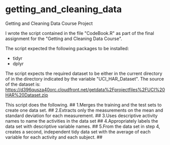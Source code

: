 # getting_and_cleaning_data
Getting and Cleaning Data Course Project

I wrote the script contained in the file "CodeBook.R" as part of the final assignment for the "Getting and Cleaning Data Course".

The script expected the following packages to be installed:
* tidyr
* dplyr

The script expects the required dataset to be either in the current directory of in the directory indicated by the variable "UCI_HAR_Dataset".
The source of the dataset is: https://d396qusza40orc.cloudfront.net/getdata%2Fprojectfiles%2FUCI%20HAR%20Dataset.zip 


This script does the following. 
	## 1.Merges the training and the test sets to create one data set.
	## 2.Extracts only the measurements on the mean and standard deviation for each measurement. 
	## 3.Uses descriptive activity names to name the activities in the data set
	## 4.Appropriately labels the data set with descriptive variable names. 
	## 5.From the data set in step 4, creates a second, independent tidy data set with the average of each variable for each activity and each subject.
	##

